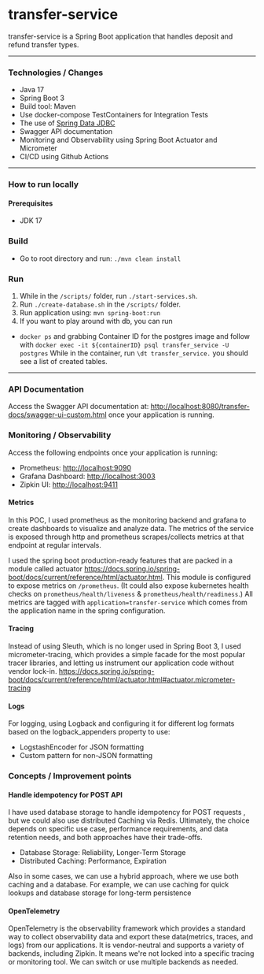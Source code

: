 
# transfer-service

transfer-service is a Spring Boot application that handles deposit and refund transfer types.

---

### Technologies / Changes
* Java 17
* Spring Boot 3
* Build tool: Maven
* Use docker-compose TestContainers for Integration Tests
* The use of [Spring Data JDBC](https://docs.spring.io/spring-data/jdbc/docs/current/reference/html/)
* Swagger API documentation
* Monitoring and Observability using Spring Boot Actuator and Micrometer
* CI/CD using Github Actions

---

### How to run locally

#### Prerequisites

- JDK 17

### Build
- Go to root directory and run: `./mvn clean install`

### Run

1. While in the `/scripts/` folder, run `./start-services.sh`.
2. Run `./create-database.sh` in the `/scripts/` folder.
3. Run application using: `mvn spring-boot:run`
4. If you want to play around with db, you can run
  * `docker ps` and grabbing Container ID for the postgres image and follow with
   `docker exec -it ${containerID} psql transfer_service -U postgres` 
    While in the container, run `\dt transfer_service.` you should see a list of created tables.
---

### API Documentation
Access the Swagger API documentation at: [http://localhost:8080/transfer-docs/swagger-ui-custom.html](http://localhost:8080/transfer-docs/swagger-ui-custom.html) once your application is running.

### Monitoring / Observability

Access the following endpoints once your application is running:
- Prometheus: [http://localhost:9090](http://localhost:9090)
- Grafana Dashboard: [http://localhost:3003](http://localhost:3003)
- Zipkin UI: [http://localhost:9411](http://localhost:9411)

#### Metrics

In this POC, I used prometheus as the monitoring backend and grafana to create dashboards to visualize and analyze data.
The metrics of the service is exposed through http and prometheus scrapes/collects metrics at that endpoint at regular intervals. 

I used the spring boot production-ready features that are packed in a module
called actuator https://docs.spring.io/spring-boot/docs/current/reference/html/actuator.html.
This module is configured to expose metrics on `/prometheus`. 
(It could also expose kubernetes health checks on `prometheus/health/liveness` & `prometheus/health/readiness`.)
All metrics are tagged with `application=transfer-service` which comes from the application name in the spring configuration.

#### Tracing
Instead of using Sleuth, which is no longer used in Spring Boot 3, I used micrometer-tracing, which provides a simple facade for the most popular tracer libraries, and letting us instrument our application code without vendor lock-in.
https://docs.spring.io/spring-boot/docs/current/reference/html/actuator.html#actuator.micrometer-tracing


#### Logs
For logging, using Logback and configuring it for different log formats based on the logback_appenders property to use:
- LogstashEncoder for JSON formatting 
- Custom pattern for non-JSON formatting

### Concepts / Improvement points

#### Handle idempotency for POST API
I have used database storage to handle idempotency for POST requests , but we could also use distributed Caching via Redis.
Ultimately, the choice depends on specific use case, performance requirements, and data retention needs, and both approaches have their trade-offs.

* Database Storage: Reliability, Longer-Term Storage
* Distributed Caching: Performance, Expiration

Also in some cases, we can use a hybrid approach, where we use both caching and a database. 
For example, we can use caching for quick lookups and database storage for long-term persistence

#### OpenTelemetry
OpenTelemetry is the observability framework which provides a standard way to collect observability data and export these data(metrics, traces, and logs) from our applications.
It is vendor-neutral and supports a variety of backends, including Zipkin.
It means we're not locked into a specific tracing or monitoring tool. We can switch or use multiple backends as needed.

